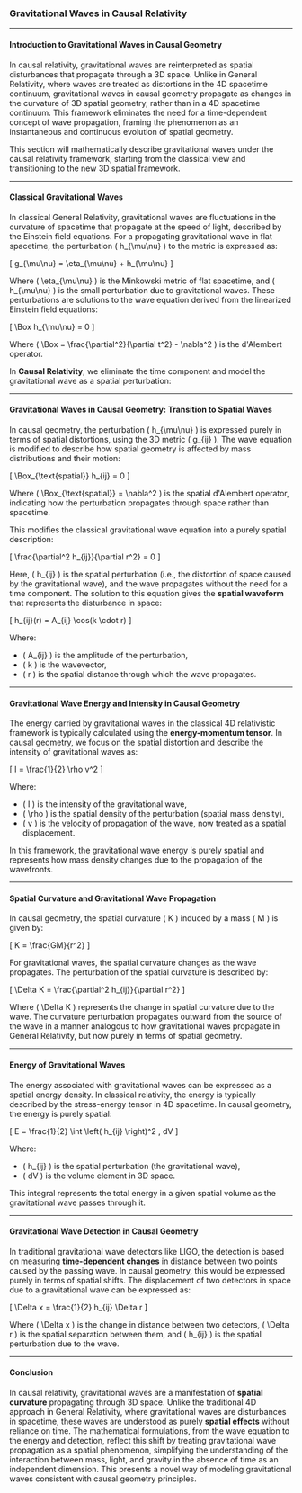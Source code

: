 ### **Gravitational Waves in Causal Relativity**

---

#### **Introduction to Gravitational Waves in Causal Geometry**

In causal relativity, gravitational waves are reinterpreted as spatial disturbances that propagate through a 3D space. Unlike in General Relativity, where waves are treated as distortions in the 4D spacetime continuum, gravitational waves in causal geometry propagate as changes in the curvature of 3D spatial geometry, rather than in a 4D spacetime continuum. This framework eliminates the need for a time-dependent concept of wave propagation, framing the phenomenon as an instantaneous and continuous evolution of spatial geometry. 

This section will mathematically describe gravitational waves under the causal relativity framework, starting from the classical view and transitioning to the new 3D spatial framework.

---

#### **Classical Gravitational Waves**

In classical General Relativity, gravitational waves are fluctuations in the curvature of spacetime that propagate at the speed of light, described by the Einstein field equations. For a propagating gravitational wave in flat spacetime, the perturbation \( h_{\mu\nu} \) to the metric is expressed as:

\[
g_{\mu\nu} = \eta_{\mu\nu} + h_{\mu\nu}
\]

Where \( \eta_{\mu\nu} \) is the Minkowski metric of flat spacetime, and \( h_{\mu\nu} \) is the small perturbation due to gravitational waves. These perturbations are solutions to the wave equation derived from the linearized Einstein field equations:

\[
\Box h_{\mu\nu} = 0
\]

Where \( \Box = \frac{\partial^2}{\partial t^2} - \nabla^2 \) is the d'Alembert operator.

In **Causal Relativity**, we eliminate the time component and model the gravitational wave as a spatial perturbation:

---

#### **Gravitational Waves in Causal Geometry: Transition to Spatial Waves**

In causal geometry, the perturbation \( h_{\mu\nu} \) is expressed purely in terms of spatial distortions, using the 3D metric \( g_{ij} \). The wave equation is modified to describe how spatial geometry is affected by mass distributions and their motion:

\[
\Box_{\text{spatial}} h_{ij} = 0
\]

Where \( \Box_{\text{spatial}} = \nabla^2 \) is the spatial d'Alembert operator, indicating how the perturbation propagates through space rather than spacetime.

This modifies the classical gravitational wave equation into a purely spatial description:

\[
\frac{\partial^2 h_{ij}}{\partial r^2} = 0
\]

Here, \( h_{ij} \) is the spatial perturbation (i.e., the distortion of space caused by the gravitational wave), and the wave propagates without the need for a time component. The solution to this equation gives the **spatial waveform** that represents the disturbance in space:

\[
h_{ij}(r) = A_{ij} \cos(k \cdot r)
\]

Where:
- \( A_{ij} \) is the amplitude of the perturbation,
- \( k \) is the wavevector,
- \( r \) is the spatial distance through which the wave propagates.

---

#### **Gravitational Wave Energy and Intensity in Causal Geometry**

The energy carried by gravitational waves in the classical 4D relativistic framework is typically calculated using the **energy-momentum tensor**. In causal geometry, we focus on the spatial distortion and describe the intensity of gravitational waves as:

\[
I = \frac{1}{2} \rho v^2
\]

Where:
- \( I \) is the intensity of the gravitational wave,
- \( \rho \) is the spatial density of the perturbation (spatial mass density),
- \( v \) is the velocity of propagation of the wave, now treated as a spatial displacement.

In this framework, the gravitational wave energy is purely spatial and represents how mass density changes due to the propagation of the wavefronts.

---

#### **Spatial Curvature and Gravitational Wave Propagation**

In causal geometry, the spatial curvature \( K \) induced by a mass \( M \) is given by:

\[
K = \frac{GM}{r^2}
\]

For gravitational waves, the spatial curvature changes as the wave propagates. The perturbation of the spatial curvature is described by:

\[
\Delta K = \frac{\partial^2 h_{ij}}{\partial r^2}
\]

Where \( \Delta K \) represents the change in spatial curvature due to the wave. The curvature perturbation propagates outward from the source of the wave in a manner analogous to how gravitational waves propagate in General Relativity, but now purely in terms of spatial geometry.

---

#### **Energy of Gravitational Waves**

The energy associated with gravitational waves can be expressed as a spatial energy density. In classical relativity, the energy is typically described by the stress-energy tensor in 4D spacetime. In causal geometry, the energy is purely spatial:

\[
E = \frac{1}{2} \int \left( h_{ij} \right)^2 \, dV
\]

Where:
- \( h_{ij} \) is the spatial perturbation (the gravitational wave),
- \( dV \) is the volume element in 3D space.

This integral represents the total energy in a given spatial volume as the gravitational wave passes through it.

---

#### **Gravitational Wave Detection in Causal Geometry**

In traditional gravitational wave detectors like LIGO, the detection is based on measuring **time-dependent changes** in distance between two points caused by the passing wave. In causal geometry, this would be expressed purely in terms of spatial shifts. The displacement of two detectors in space due to a gravitational wave can be expressed as:

\[
\Delta x = \frac{1}{2} h_{ij} \Delta r
\]

Where \( \Delta x \) is the change in distance between two detectors, \( \Delta r \) is the spatial separation between them, and \( h_{ij} \) is the spatial perturbation due to the wave.

---

#### **Conclusion**

In causal relativity, gravitational waves are a manifestation of **spatial curvature** propagating through 3D space. Unlike the traditional 4D approach in General Relativity, where gravitational waves are disturbances in spacetime, these waves are understood as purely **spatial effects** without reliance on time. The mathematical formulations, from the wave equation to the energy and detection, reflect this shift by treating gravitational wave propagation as a spatial phenomenon, simplifying the understanding of the interaction between mass, light, and gravity in the absence of time as an independent dimension. This presents a novel way of modeling gravitational waves consistent with causal geometry principles.
